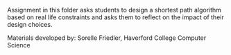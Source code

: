 Assignment in this folder asks students to design a shortest path algorithm based on real life constraints and asks them to reflect on the impact of their design choices.

Materials developed by:
Sorelle Friedler, Haverford College Computer Science

